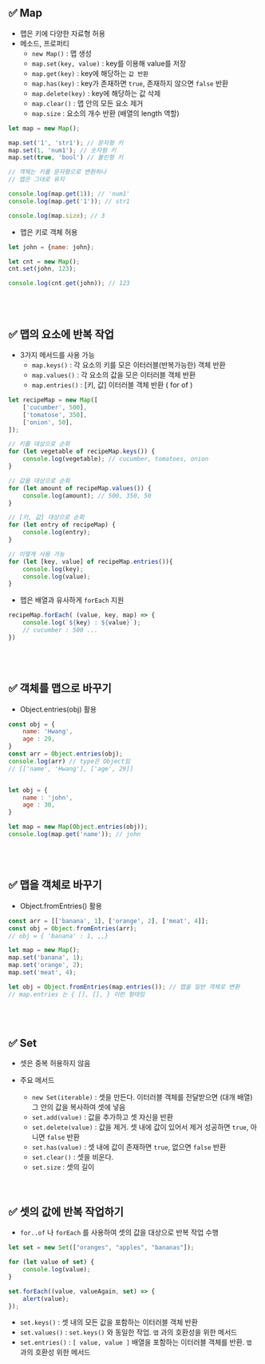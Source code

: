 ## ✅ Map
- 맵은 키에 다양한 자료형 허용
- 메소드, 프로퍼티
  - <code>new Map()</code> : 맵 생성
  - <code>map.set(key, value)</code> : key를 이용해 value를 저장
  - <code>map.get(key)</code> : key에 해당하는 <code>값 반환</code>
  - <code>map.has(key)</code> : key가 존재하면 <code>true</code>, 존재하지 않으면 <code>false</code> 반환
  - <code>map.delete(key)</code> : key에 해당하는 값 삭제
  - <code>map.clear()</code> : 맵 안의 모든 요소 제거
  - <code>map.size</code> : 요소의 개수 반환 (배열의 length 역할)

```jsx
let map = new Map();

map.set('1', 'str1'); // 문자형 키
map.set(1, 'num1'); // 숫자형 키
map.set(true, 'bool') // 불린형 키

// 객체는 키를 문자형으로 변환하나 
// 맵은 그대로 유지

console.log(map.get(1)); // 'num1'
console.log(map.get('1')); // str1

console.log(map.size); // 3
```
- 맵은 키로 객체 허용


```jsx
let john = {name: john};

let cnt = new Map();
cnt.set(john, 123);

console.log(cnt.get(john)); // 123
```

</br>
</br>

## ✅ 맵의 요소에 반복 작업
- 3가지 메서드를 사용 가능
  - <code>map.keys()</code> : 각 요소의 키를 모은 이터러블(반복가능한) 객체 반환
  - <code>map.values()</code> : 각 요소의 값을 모은 이터러블 객체 반환
  - <code>map.entries()</code> : [키, 값] 이터러블 객체 반환 ( for of )


```jsx
let recipeMap = new Map([
    ['cucumber', 500],
    ['tomatose', 350],
    ['onion', 50],
]);

// 키를 대상으로 순회
for (let vegetable of recipeMap.keys()) {
    console.log(vegetable); // cucumber, tomatoes, onion 
}

// 값을 대상으로 순회
for (let amount of recipeMap.values()) {
    console.log(amount); // 500, 350, 50
}

// [키, 값] 대상으로 순회
for (let entry of recipeMap) {
    console.log(entry);
}

// 이렇게 사용 가능
for (let [key, value] of recipeMap.entries()){
    console.log(key);
    console.log(value);
}
```


- 맵은 배열과 유사하게 <code>forEach</code> 지원


```jsx
recipeMap.forEach( (value, key, map) => {
    console.log(`${key} : ${value}`); 
    // cucumber : 500 ...
})
```

</br>
</br>

## ✅ 객체를 맵으로 바꾸기
- Object.entries(obj) 활용 


```jsx
const obj = {
    name: 'Hwang',
    age : 29,
}
const arr = Object.entries(obj);
console.log(arr) // type은 Object임
// [['name', 'Hwang'], ['age', 29]]
```

```jsx

let obj = {
    name : 'john',
    age : 30,
}

let map = new Map(Object.entries(obj));
console.log(map.get('name')); // john 
```

<br/>
<br/>

## ✅ 맵을 객체로 바꾸기
- Object.fromEntries() 활용
```jsx
const arr = [['banana', 1], ['orange', 2], ['meat', 4]];
const obj = Object.fromEntries(arr);
// obj = { 'banana' : 1, ,,}
```


```jsx
let map = new Map();
map.set('banana', 1);
map.set('orange', 2);
map.set('meat', 4);

let obj = Object.fromEntries(map.entries()); // 맵을 일반 객체로 변환
// map.entries 는 { [], [], } 이런 형태임
```


<br/>
<br/>

## ✅ Set
- 셋은 중복 허용하지 않음
- 주요 메서드
  - <code>new Set(iterable)</code> : 셋을 만든다. 이터러블 객체를 전달받으면 (대개 배열) 그 안의 값을 복사하여 셋에 넣음
  - <code>set.add(value)</code> : 값을 추가하고 셋 자신을 반환
  - <code>set.delete(value)</code> : 값을 제거. 셋 내에 값이 있어서 제거 성공하면 <code>true</code>, 아니면 <code>false</code> 반환
  - <code>set.has(value)</code> : 셋 내에 값이 존재하면 <code>true</code>, 없으면 <code>false</code> 반환
  - <code>set.clear()</code> : 셋을 비운다.
  - <code>set.size</code> : 셋의 길이
  

  </br>
  </br>

## ✅ 셋의 값에 반복 작업하기
- <code>for..of</code> 나 <code>forEach</code> 를 사용하여 셋의 값을 대상으로 반복 작업 수행


```jsx
let set = new Set(["oranges", "apples", "bananas"]);

for (let value of set) {
    console.log(value);
}

set.forEach((value, valueAgain, set) => {
    alert(value);
});
``` 


- <code>set.keys()</code> : 셋 내의 모든 값을 포함하는 이터러블 객체 반환
- <code>set.values()</code> : <code>set.keys()</code> 와 동일한 작업. <code>맵</code> 과의 호환성을 위한 메서드
- <code>set.entries()</code> : <code>[ value, value ]</code> 배열을 포함하는 이터러블 객체를 반환. <code>맵</code> 과의 호환성 위한 메서드
